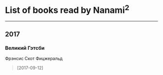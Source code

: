 # List of books read by Nanami<sup>2</sup>
---

## 2017

### Великий Гэтсби
Фрэнсис Скот Фицжеральд
> [2017-09-12] 





